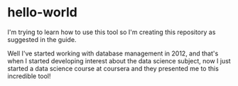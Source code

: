 # hello-world
I'm trying to learn how to use this tool so I'm creating this repository as suggested in the guide.

Well I've started working with database management in 2012, and that's when I started developing interest about the data science subject, now I just started a data science course at coursera and they presented me to this incredible tool!
